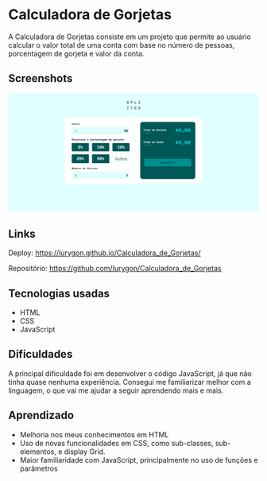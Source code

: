 # Calculadora de Gorjetas
A Calculadora de Gorjetas consiste em um projeto que permite ao usuário calcular o valor total de uma conta com base no número de pessoas, porcentagem de gorjeta e valor da conta.

## Screenshots
![Imagem do Projeto](imagens/imagem_projeto.png)

## Links
Deploy: <https://iurygon.github.io/Calculadora_de_Gorjetas/>

Repositório: <https://github.com/Iurygon/Calculadora_de_Gorjetas>

## Tecnologias usadas
* HTML
* CSS
* JavaScript

## Dificuldades
A principal dificuldade foi em desenvolver o código JavaScript, já que não tinha quase nenhuma experiência. Consegui me familiarizar melhor com a linguagem, o que vai me ajudar a seguir aprendendo mais e mais.

## Aprendizado
* Melhoria nos meus conhecimentos em HTML
* Uso de novas funcionalidades em CSS, como sub-classes, sub-elementos, e display Grid.
* Maior familiaridade com JavaScript, principalmente no uso de funções e parâmetros
